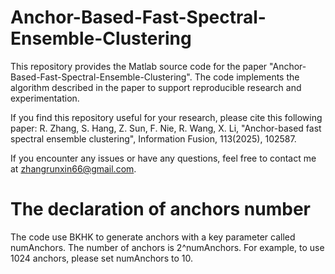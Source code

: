 # Anchor-Based-Fast-Spectral-Ensemble-Clustering
This repository provides the Matlab source code for the paper "Anchor-Based-Fast-Spectral-Ensemble-Clustering". The code implements the algorithm described in the paper to support reproducible research and experimentation. 

If you find this repository useful for your research, please cite this following paper:
R. Zhang, S. Hang, Z. Sun, F. Nie, R. Wang, X. Li, "Anchor-based fast spectral ensemble clustering", Information Fusion, 113(2025), 102587.

If you encounter any issues or have any questions, feel free to contact me at zhangrunxin66@gmail.com.

# The declaration of anchors number
The code use BKHK to generate anchors with a key parameter called numAnchors. The number of anchors is 2^numAnchors. For example, to use 1024 anchors, please set numAnchors to 10.
